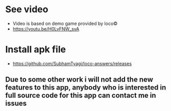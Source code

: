 # See video 
- Video is based on demo game provided by loco©
- https://youtu.be/H0LvFNW_svA

# Install apk file
- https://github.com/SubhamTyagi/loco-answers/releases

##  Due to some other work i will not add the new features to this app, anybody who is interested in full source code for this app can contact me in issues
